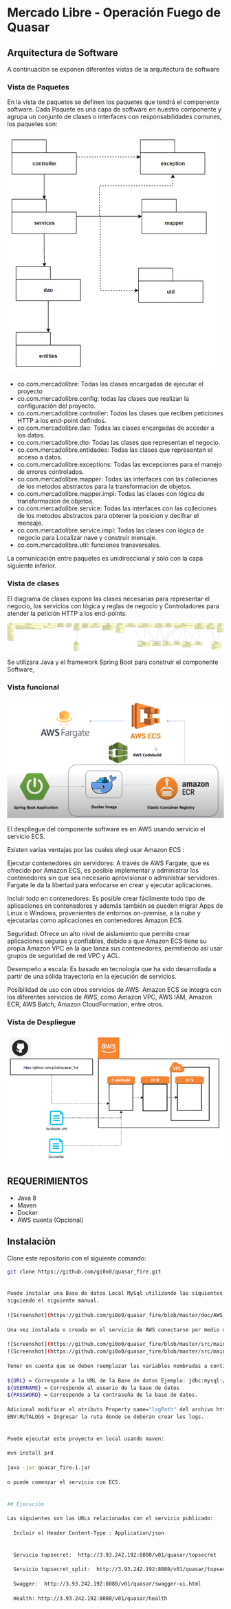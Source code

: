 # Mercado Libre - Operación Fuego de Quasar

## Arquitectura de Software

A continuaciòn se exponen diferentes vistas de la arquitectura de software

### Vista de Paquetes

En la vista de paquetes se definen los paquetes que tendrá el componente software. Cada Paquete es una capa de software en nuestro componente y agrupa un conjunto de clases o interfaces con responsabilidades comunes, los paquetes son:

![Screenshot](https://github.com/gi0o0/quasar_fire/blob/master/doc/architecture-PackageView.png?raw=true)

* co.com.mercadolibre: Todas las clases encargadas de ejecutar el proyecto
* co.com.mercadolibre.config: todas las clases que realizan la configuración del proyecto.
* co.com.mercadolibre.controller: Todos las clases que reciben peticiones HTTP a los end-point defindos.
* co.com.mercadolibre.dao: Todas las clases encargadas de acceder a los datos.
* co.com.mercadolibre.dto: Todas las clases que representan el negocio.
* co.com.mercadolibre.entidades: Todas las clases que representan el acceso a datos.
* co.com.mercadolibre.exceptions: Todas las excepciones para el manejo de errores controlados.
* co.com.mercadolibre.mapper: Todas las interfaces con las colleciones de los metodos abstractos para la transformacion de objetos.
* co.com.mercadolibre.mapper.impl: Todas las clases con lógica de transformacion de objetos.
* co.com.mercadolibre.service: Todas las interfaces con las colleciones de los metodos abstractos para obtener la posicion y decifrar el mensaje.
* co.com.mercadolibre.service.impl: Todas las clases con lógica de negocio para Localizar nave y construir mensaje.
* co.com.mercadolibre.util: funciones transversales.

La comunicación entre paquetes es unidireccional y solo con la capa siguiente inferior.

### Vista de clases

El diagrama de clases expone las clases necesarias para representar el negocio, los servicios con lógica y reglas de negocio y Controladores para atender la petición HTTP a los end-points.

![Screenshot](https://github.com/gi0o0/quasar_fire/blob/master/doc/architecture-ClassView.png?raw=true)


Se utilizara Java y el framework Spring Boot para construir el componente Software,

### Vista funcional

![Screenshot](https://github.com/gi0o0/quasar_fire/blob/master/doc/architecture-FunctionView.png?raw=true)

El despliegue del componente software es en AWS usando servicio el servicio ECS.

Existen varias ventajas por las cuales elegi usar Amazon ECS :

Ejecutar contenedores sin servidores: A través de AWS Fargate, que es ofrecido por Amazon ECS, es posible implementar y administrar los contenedores sin que sea necesario aprovisionar o administrar servidores. Fargate le da la libertad para enfocarse en crear y ejecutar aplicaciones.

Incluir todo en contenedores:  Es posible crear fácilmente todo tipo de aplicaciones en contenedores y además también se pueden migrar Apps de Linux o Windows, provenientes de entornos on-premise, a la nube y ejecutarlas como aplicaciones en contenedores Amazon ECS.

Seguridad: Ofrece un alto nivel de aislamiento que permite crear aplicaciones seguras y confiables,  debido a que Amazon ECS tiene su propia Amazon VPC en la que lanza sus contenedores, permitiendo así usar grupos de seguridad de red VPC y ACL.

Desempeño a escala: Es basado en tecnología que ha sido desarrollada a partir de una sólida trayectoria en la ejecución de servicios.

Posibilidad de uso con otros servicios de AWS: Amazon ECS se integra con los diferentes servicios de AWS, como Amazon VPC, AWS IAM, Amazon ECR, AWS Batch, Amazon CloudFormation, entre otros.


### Vista de Despliegue

![Screenshot](https://github.com/gi0o0/quasar_fire/blob/master/doc/architecture-DeployView.png?raw=true)


## REQUERIMIENTOS
- Java 8
- Maven
- Docker
- AWS cuenta (Opcional)

## Instalaciòn

Clone este repositorio con el siguiente comando:

```bash
git clone https://github.com/gi0o0/quasar_fire.git


Puede instalar una Base de datos Local MySql utilizando las siquientes instrucciones. https://dev.mysql.com/doc/refman/8.0/en/linux-installation-yum-repo.html o puede crearla en AWS con el servicio RDS
siguiendo el siguiente manual. 

![Screenshot](https://github.com/gi0o0/quasar_fire/blob/master/doc/AWS_RDS.docx?raw=true)

Una vez instalada o creada en el servicio de AWS conectarse por medio de un cliente de su preferencia y ejecutar los script.

![Screenshot](https://github.com/gi0o0/quasar_fire/blob/master/src/main/resources/sql-scripts/schema.sql?raw=true)
![Screenshot](https://github.com/gi0o0/quasar_fire/blob/master/src/main/resources/sql-scripts/data.sql?raw=true)

Tener en cuenta que se deben reemplazar las variables nombradas a continuacion se deben sustituir en el archivo https://github.com/gi0o0/quasar_fire/blob/master/src/main/resources/application.properties: 

${URL} = Corresponde a la URL de la Base de datos Ejemplo: jdbc:mysql://serviciosnubeqas.c5eqgve9novs.us-east-1.rds.amazonaws.com:3306/AccesoDB?zeroDateTimeBehavior=convertToNull&serverTimezone=America/Bogota&useSSL=false
${USERNAME} = Corresponde al usuario de la base de datos
${PASSWORD} = Corresponde a la contraseña de la base de datos.

Adicional modificar el atributo Property name="logPath" del archivo https://github.com/gi0o0/quasar_fire/tree/master/src/main/resources/log4j2.xml
ENV:RUTALOGS = Ingresar la ruta donde se deberan crear los logs.


Puede ejecutar este proyecto en local usando maven:

mvn install prd

java -jar quasar_fire-1.jar

o puede comenzar el servicio con ECS.


## Ejecuciòn 

Las siguientes son las URLs relacionadas con el servicio publicado:

  Incluir el Header Content-Type : Application/json 


  Servicio topsecret:  http://3.93.242.192:8080/v01/quasar/topsecret
  
  Servicio topsecret_split:  http://3.93.242.192:8080/v01/quasar/topsecret_split

  Swagger:  http://3.93.242.192:8080/v01/quasar/swagger-ui.html
  
  Health: http://3.93.242.192:8080/v01/quasar/health
 